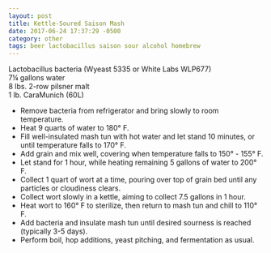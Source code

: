 ```yaml
---
layout: post
title: Kettle-Soured Saison Mash
date: 2017-06-24 17:37:29 -0500
category: other
tags: beer lactobacillus saison sour alcohol homebrew
---
```

Lactobacillus bacteria (Wyeast 5335 or White Labs WLP677)  
7¼ gallons water  
8 lbs. 2-row pilsner malt  
1 lb. CaraMunich (60L)  
<ul>
 	<li>Remove bacteria from refrigerator and bring slowly to room temperature.</li>
 	<li>Heat 9 quarts of water to 180° F.</li>
 	<li>Fill well-insulated mash tun with hot water and let stand 10 minutes, or until temperature falls to 170° F.</li>
 	<li>Add grain and mix well, covering when temperature falls to 150° - 155° F.</li>
 	<li>Let stand for 1 hour, while heating remaining 5 gallons of water to 200° F.</li>
 	<li>Collect 1 quart of wort at a time, pouring over top of grain bed until any particles or cloudiness clears.</li>
 	<li>Collect wort slowly in a kettle, aiming to collect 7.5 gallons in 1 hour.</li>
 	<li>Heat wort to 160° F to sterilize, then return to mash tun and chill to 110° F.</li>
 	<li>Add bacteria and insulate mash tun until desired sourness is reached (typically 3-5 days).</li>
 	<li>Perform boil, hop additions, yeast pitching, and fermentation as usual.</li>
</ul>
